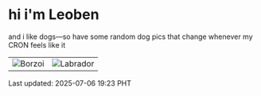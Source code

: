 # hi i'm Leoben

and i like dogs—so have some random dog pics that change whenever my CRON feels like it

|  |  |
|--------|----------|
| ![Borzoi](https://random-dog-vercel.vercel.app/api/random-borzoi?v=1751801030) | ![Labrador](https://random-dog-vercel.vercel.app/api/random-labrador?v=1751801030) |

Last updated: 2025-07-06 19:23 PHT
